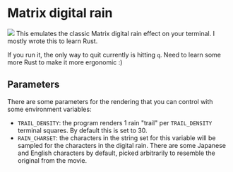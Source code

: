 # Matrix digital rain

![](demo.gif)
This emulates the classic Matrix digital rain effect on your terminal. I mostly wrote this to learn Rust.

If you run it, the only way to quit currently is hitting `q`. Need to learn some more Rust to make it more ergonomic :)

## Parameters

There are some parameters for the rendering that you can control with some environment variables:

- `TRAIL_DENSITY`: the program renders 1 rain "trail" per `TRAIL_DENSITY` terminal squares. By default this is set to 30.
- `RAIN_CHARSET`: the characters in the string set for this variable will be sampled for the characters in the digital rain. There are some Japanese and English characters by default, picked arbitrarily to resemble the original from the movie.